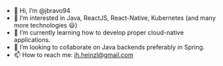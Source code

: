 - 👋 Hi, I’m @jbravo94
- 👀 I’m interested in Java, ReactJS, React-Native, Kubernetes (and many more technologies 😃)
- 🌱 I’m currently learning how to develop proper cloud-native applications.
- 💞️ I’m looking to collaborate on Java backends preferably in Spring.
- 📫 How to reach me: jh.heinzl@gmail.com
